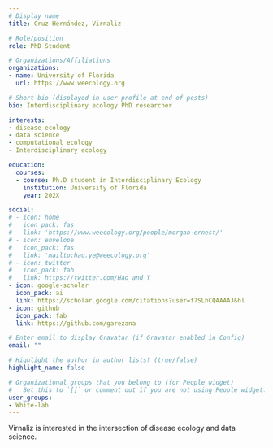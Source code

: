 ```yaml
---
# Display name
title: Cruz-Hernández, Virnaliz

# Role/position
role: PhD Student

# Organizations/Affiliations
organizations:
- name: University of Florida
  url: https://www.weecology.org

# Short bio (displayed in user profile at end of posts)
bio: Interdisciplinary ecology PhD researcher

interests:
- disease ecology
- data science
- computational ecology
- Interdisciplinary ecology

education:
  courses:
  - course: Ph.D student in Interdisciplinary Ecology
    institution: University of Florida
    year: 202X

social:
# - icon: home
#   icon_pack: fas
#   link: 'https://www.weecology.org/people/morgan-ernest/'
# - icon: envelope
#   icon_pack: fas
#   link: 'mailto:hao.ye@weecology.org'
# - icon: twitter
#   icon_pack: fab
#   link: https://twitter.com/Hao_and_Y
- icon: google-scholar
  icon_pack: ai
  link: https://scholar.google.com/citations?user=f7SLhCQAAAAJ&hl
- icon: github
  icon_pack: fab
  link: https://github.com/garezana

# Enter email to display Gravatar (if Gravatar enabled in Config)
email: ""

# Highlight the author in author lists? (true/false)
highlight_name: false

# Organizational groups that you belong to (for People widget)
#   Set this to `[]` or comment out if you are not using People widget.
user_groups:
- White-lab
---
```


Virnaliz is interested in the intersection of disease ecology and data science.
